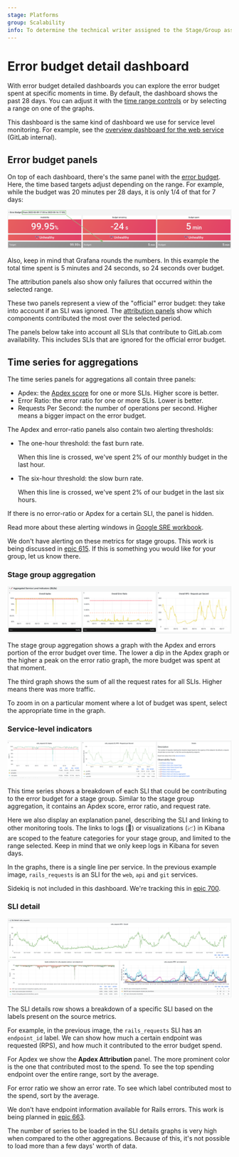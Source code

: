 ```yaml
---
stage: Platforms
group: Scalability
info: To determine the technical writer assigned to the Stage/Group associated with this page, see https://about.gitlab.com/handbook/engineering/ux/technical-writing/#assignments
---
```


# Error budget detail dashboard

With error budget detailed dashboards you can explore the error budget
spent at specific moments in time. By default, the dashboard shows
the past 28 days. You can adjust it with the [time range controls](index.md#time-range-controls)
or by selecting a range on one of the graphs.

This dashboard is the same kind of dashboard we use for service level
monitoring. For example, see the
[overview dashboard for the web service](https://dashboards.gitlab.net/d/web-main) (GitLab internal).

## Error budget panels

On top of each dashboard, there's the same panel with the [error budget](../index.md#error-budget).
Here, the time based targets adjust depending on the range.
For example, while the budget was 20 minutes per 28 days, it is only 1/4 of that for 7 days:

![5m budget in 7 days](img/error_budget_detail_7d_budget.png)

Also, keep in mind that Grafana rounds the numbers. In this example the
total time spent is 5 minutes and 24 seconds, so 24 seconds over
budget.

The attribution panels also show only failures that occurred
within the selected range.

These two panels represent a view of the "official" error budget: they
take into account if an SLI was ignored.
The [attribution panels](../index.md#check-where-budget-is-being-spent) show which components
contributed the most over the selected period.

The panels below take into account all SLIs that contribute to GitLab.com availability.
This includes SLIs that are ignored for the official error budget.

## Time series for aggregations

The time series panels for aggregations all contain three panels:

- Apdex: the [Apdex score](https://en.wikipedia.org/wiki/Apdex) for one or more SLIs. Higher score is better.
- Error Ratio: the error ratio for one or more SLIs. Lower is better.
- Requests Per Second: the number of operations per second. Higher means a bigger impact on the error budget.

The Apdex and error-ratio panels also contain two alerting thresholds:

- The one-hour threshold: the fast burn rate.

  When this line is crossed, we've spent 2% of our monthly budget in the last hour.

- The six-hour threshold: the slow burn rate.

  When this line is crossed, we've spent 2% of our budget in the last six hours.

If there is no error-ratio or Apdex for a certain SLI, the panel is hidden.

Read more about these alerting windows in
[Google SRE workbook](https://sre.google/workbook/alerting-on-slos/#recommended_time_windows_and_burn_rates_f).

We don't have alerting on these metrics for stage groups.
This work is being discussed in [epic 615](https://gitlab.com/groups/gitlab-com/gl-infra/-/epics/615).
If this is something you would like for your group, let us know there.

### Stage group aggregation

![stage group aggregation graphs](img/error_budget_detail_stage_group_aggregation.png)

The stage group aggregation shows a graph with the Apdex and errors
portion of the error budget over time. The lower a dip in the Apdex
graph or the higher a peak on the error ratio graph, the more budget
was spent at that moment.

The third graph shows the sum of all the request rates for all
SLIs. Higher means there was more traffic.

To zoom in on a particular moment where a lot of budget was spent, select the appropriate time in
the graph.

### Service-level indicators

![Rails requests service level indicator](img/error_budget_detail_sli.png)

This time series shows a breakdown of each SLI that could be contributing to the
error budget for a stage group. Similar to the stage group
aggregation, it contains an Apdex score, error ratio, and request
rate.

Here we also display an explanation panel, describing the SLI and
linking to other monitoring tools. The links to logs (📖) or
visualizations (📈) in Kibana are scoped to the feature categories
for your stage group, and limited to the range selected. Keep in mind
that we only keep logs in Kibana for seven days.

In the graphs, there is a single line per service. In the previous example image,
`rails_requests` is an SLI for the `web`, `api` and `git` services.

Sidekiq is not included in this dashboard. We're tracking this in
[epic 700](https://gitlab.com/groups/gitlab-com/gl-infra/-/epics/700).

### SLI detail

![Rails requests SLI detail](img/error_budget_detail_sli_detail.png)

The SLI details row shows a breakdown of a specific SLI based on the
labels present on the source metrics.

For example, in the previous image, the `rails_requests` SLI has an `endpoint_id` label.
We can show how much a certain endpoint was requested (RPS), and how much it contributed to the error
budget spend.

For Apdex we show the **Apdex Attribution** panel. The more prominent
color is the one that contributed most to the spend. To see the
top spending endpoint over the entire range, sort by the average.

For error ratio we show an error rate. To see which label contributed most to the spend, sort by the
average.

We don't have endpoint information available for Rails errors. This work is being planned in
[epic 663](https://gitlab.com/groups/gitlab-com/gl-infra/-/epics/663).

The number of series to be loaded in the SLI details graphs is very
high when compared to the other aggregations. Because of this, it's not possible to
load more than a few days' worth of data.
